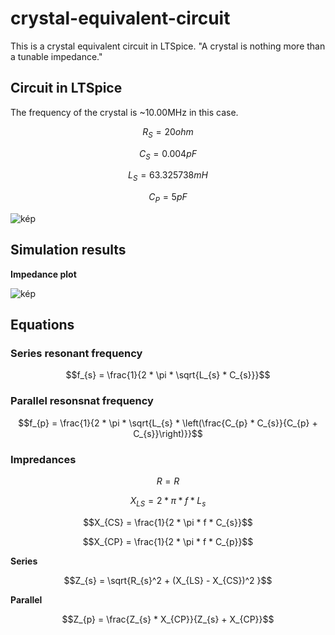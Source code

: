 # crystal-equivalent-circuit
This is a crystal equivalent circuit in LTSpice. "A crystal is nothing more than a tunable impedance."

## Circuit in LTSpice

The frequency of the crystal is ~10.00MHz in this case.

$$R_{S} = 20ohm$$

$$C_{S} = 0.004pF $$

$$L_{S} = 63.325738mH $$

$$C_{P} = 5pF $$

![kép](https://github.com/user-attachments/assets/d34090c7-9ad2-4987-abaf-4126414080c5)

## Simulation results

**Impedance plot**

![kép](https://github.com/user-attachments/assets/42156623-88d6-40e8-9bae-af090512c1c7)


## Equations

### Series resonant frequency

$$f_{s} = \frac{1}{2 * \pi * \sqrt{L_{s} * C_{s}}}$$

### Parallel resonsnat frequency

$$f_{p} = \frac{1}{2 * \pi * \sqrt{L_{s} * \left(\frac{C_{p} * C_{s}}{C_{p} + C_{s}}\right)}}$$

### Impredances

$$R = R$$

$$X_{LS} = 2 * \pi * f * L_{s}$$

$$X_{CS} = \frac{1}{2 * \pi * f * C_{s}}$$

$$X_{CP} = \frac{1}{2 * \pi * f * C_{p}}$$

**Series**

$$Z_{s} = \sqrt{R_{s}^2 + (X_{LS} - X_{CS})^2 }$$

**Parallel**

$$Z_{p} = \frac{Z_{s} * X_{CP}}{Z_{s} + X_{CP}}$$
